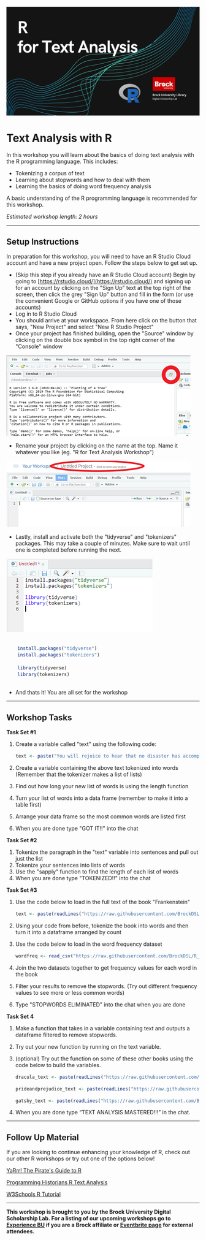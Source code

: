![Tool Logo](Text-Analysis-R.jpg)


# Text Analysis with R
In this workshop you will learn about the basics of doing text analysis with the R programming language.  This includes:
- Tokenizing a corpus of text
- Learning about stopwords and how to deal with them
- Learning the basics of doing word frequency analysis

A basic understanding of the R programming language is recommended for this workshop.

*Estimated workshop length: 2 hours*


----
## Setup Instructions
In preparation for this workshop, you will need to have an R Studio Cloud account and have a new project open.  Follow the steps below to get set up.

- (Skip this step if you already have an R Studio Cloud account) Begin by going to [https://rstudio.cloud/](https://rstudio.cloud/) and signing up for an account by clicking on the "Sign Up" text at the top right of the screen, then click the grey "Sign Up" button and fill in the form (or use the convenient Google or GitHub options if you have one of those accounts)
- Log in to R Studio Cloud
- You should arrive at your workspace.  From here click on the button that says, "New Project" and select "New R Studio Project"
- Once your project has finished building, open the "Source" window by clicking on the double box symbol in the top right corner of the "Console" window

![Source Button Location](image1.png)

 - Rename your project by clicking on the name at the top.  Name it whatever you like (eg. "R for Text Analysis Workshop")

![Title Change](image2.png)

 - Lastly, install and activate both the "tidyverse" and "tokenizers" packages.  This may take a couple of minutes.  Make sure to wait until one is completed before running the next.

![Packages to Install](image3.png)  
  
```R  
    
    install.packages("tidyverse")
    install.packages("tokenizers")
    
    library(tidyverse)
    library(tokenizers)  
    
```

 - And thats it!  You are all set for the workshop

----
## Workshop Tasks

  
**Task Set #1**  

1. Create a variable called "text" using the following code:  

    ```R  
    text <- paste("You will rejoice to hear that no disaster has accompanied the commencement of an enterprise which you have regarded with such evil forebodings. I arrived here yesterday, and my first task is to assure my dear sister of my welfare and increasing confidence in the success of my undertaking")   
    ```  

2. Create a variable containing the above text tokenized into words  (Remember that the tokenizer makes a list of lists)  
3. Find out how long your new list of words is using the length function  
4. Turn your list of words into a data frame (remember to make it into a table first)  
5. Arrange your data frame so the most common words are listed first  
6. When you are done type "GOT IT!!" into the chat  
  
  
**Task Set #2**  

1. Tokenize the paragraph in the "text" variable into sentences and pull out just the list  
2. Tokenize your sentences into lists of words  
3. Use the "sapply" function to find the length of each list of words  
4. When you are done type "TOKENIZED!!" into the chat  

  
**Task Set #3**  

1. Use the code below to load in the full text of the book "Frankenstein"  

    ```R  
    text <- paste(readLines("https://raw.githubusercontent.com/BrockDSL/R_for_Text_Analysis/master/frankenstein.txt"),collapse = "\n")   
    ```  

2. Using your code from before, tokenize the book into words and then turn it into a dataframe arranged by count   
3. Use the code below to load in the word frequency dataset  

    ```R  
    wordfreq <- read_csv("https://raw.githubusercontent.com/BrockDSL/R_for_Text_Analysis/master/wordfrequency.csv")   
    ```  

4. Join the two datasets together to get frequency values for each word in the book  
5. Filter your results to remove the stopwords. (Try out different frequency values to see more or less common words)  
6. Type "STOPWORDS ELIMINATED" into the chat when you are done  

**Task Set 4**

1. Make a function that takes in a variable containing text and outputs a dataframe filtered to remove stopwords.
2. Try out your new function by running on the text variable.
3. (optional) Try out the function on some of these other books using the code below to build the variables.  
  
    ```R  
    dracula_text <- paste(readLines("https://raw.githubusercontent.com/BrockDSL/R_for_Text_Analysis/master/dracula.txt"),collapse = "\n")  
    ```  
  
    ```R  
    prideandprejudice_text <- paste(readLines("https://raw.githubusercontent.com/BrockDSL/R_for_Text_Analysis/master/prideandprejudice.txt"),collapse = "\n")  
    ```  
  
    ```R  
    gatsby_text <- paste(readLines("https://raw.githubusercontent.com/BrockDSL/R_for_Text_Analysis/master/greatgatsby.txt"),collapse = "\n")  
    ```  
  
4. When you are done type “TEXT ANALYSIS MASTERED!!!” in the chat.  


----
## Follow Up Material
If you are looking to continue enhancing your knowledge of R, check out our other R workshops or try out one of the options below!

[YaRrr! The Pirate's Guide to R](https://bookdown.org/ndphillips/YaRrr/)   
  
[Programming Historians R Text Analysis](https://programminghistorian.org/en/lessons/basic-text-processing-in-r)
  
[W3Schools R Tutorial](https://www.w3schools.com/r/default.asp)
  
 
----
  
**This workshop is brought to you by the Brock University Digital Scholarship Lab.  For a listing of our upcoming workshops go to [Experience BU](https://experiencebu.brocku.ca/organization/dsl) if you are a Brock affiliate or [Eventbrite page](https://www.eventbrite.ca/o/brock-university-digital-scholarship-lab-21661627350) for external attendees.**

